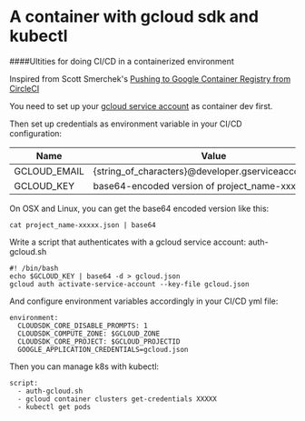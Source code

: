 # A container with gcloud sdk and kubectl
####Ultities for doing CI/CD in a containerized environment

Inspired from Scott Smerchek's [Pushing to Google Container Registry from CircleCI](http://scottsmerchek.com/2015/07/24/pushing-to-google-container-registry-from-circleci/)

You need to set up your [gcloud service account](https://developers.google.com/identity/protocols/OAuth2ServiceAccount#creatinganaccount) as container dev first.

Then set up credentials as environment variable in your CI/CD configuration:

| Name          | Value       |
| ------------- |-------------|
| GCLOUD_EMAIL  | {string_of_characters}@developer.gserviceaccount.com |
| GCLOUD_KEY    | base64-encoded version of project_name-xxxxx.json|
On OSX and Linux, you can get the base64 encoded version like this:
```shell
cat project_name-xxxxx.json | base64
```

Write a script that authenticates with a gcloud service account:
auth-gcloud.sh
```shell
#! /bin/bash
echo $GCLOUD_KEY | base64 -d > gcloud.json
gcloud auth activate-service-account --key-file gcloud.json
```

And configure environment variables accordingly in your CI/CD yml file:
```shell
environment:
  CLOUDSDK_CORE_DISABLE_PROMPTS: 1
  CLOUDSDK_COMPUTE_ZONE: $GCLOUD_ZONE
  CLOUDSDK_CORE_PROJECT: $GCLOUD_PROJECTID
  GOOGLE_APPLICATION_CREDENTIALS=gcloud.json
```

Then you can manage k8s with kubectl:
```shell
script:
  - auth-gcloud.sh
  - gcloud container clusters get-credentials XXXXX
  - kubectl get pods
```
